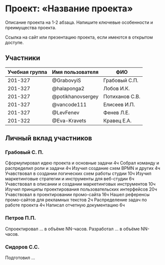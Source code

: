 # Проект: «Название проекта»

Описание проекта на 1-2 абзаца. Напишите ключевые особенности и преимущества проекта.

Ссылка на сайт или презентацию проекта, если имеются в открытом доступе.

## Участники

| Учебная группа | Имя пользователя  | ФИО                      |
|----------------|-------------------|--------------------------|
| 201-327        | @GrabovyiS        | Грабовый С.П.            |
| 201-327        | @halaponga2       | Лобов И.К.               |
| 201-327        | @potikhanovsergey | Потиханов С.В.           |
| 201-327        | @vancode111       | Елисеев И.П.             |
| 201-327        | @LevFenev         | Фенев Л.Е.               |
| 201-322        | @Eva-Kravets      | Кравец Е.А.              |

## Личный вклад участников

### Грабовый С. П.

Сформулировал идею проекта и основные задачи 4ч
Собрал команду и распределил роли и задачи 4ч
Изучил создание схем BPMN и других 4ч
Учавствовал в создании логических схем работы студии 10ч
Изучил маркетинговые стратегии и инструменты для веб-студии 6ч
Учавствовал в описании и создании маркетинговых инструментов 10ч
Изучил принципы проектирования пользовательских интерфейсов 20ч
Учавствовал в проектировании промо-сайта 16ч
Нашел референсы промо-сайтов для рекламных текстов 2ч
Распределение задач по работе проекта 4ч
Написал отчетную документацию 6ч

### Петров П.П.

Спроектировал … в объёме NN-часов. Разработал … в объёме NN-часов.

### Сидоров С.С.

Подготовил …
